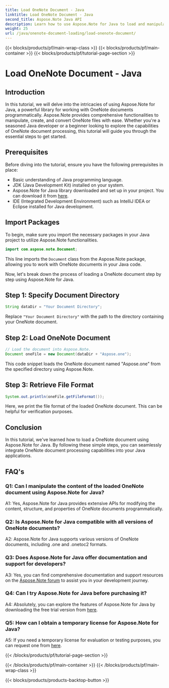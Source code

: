 ```yaml
---
title: Load OneNote Document - Java
linktitle: Load OneNote Document - Java
second_title: Aspose.Note Java API
description: Learn how to use Aspose.Note for Java to load and manipulate OneNote documents effortlessly. Comprehensive tutorial for Java developers.
weight: 25
url: /java/onenote-document-loading/load-onenote-document/
---
```


{{< blocks/products/pf/main-wrap-class >}}
{{< blocks/products/pf/main-container >}}
{{< blocks/products/pf/tutorial-page-section >}}

# Load OneNote Document - Java

## Introduction

In this tutorial, we will delve into the intricacies of using Aspose.Note for Java, a powerful library for working with OneNote documents programmatically. Aspose.Note provides comprehensive functionalities to manipulate, create, and convert OneNote files with ease. Whether you're a seasoned Java developer or a beginner looking to explore the capabilities of OneNote document processing, this tutorial will guide you through the essential steps to get started.

## Prerequisites

Before diving into the tutorial, ensure you have the following prerequisites in place:

- Basic understanding of Java programming language.
- JDK (Java Development Kit) installed on your system.
- Aspose.Note for Java library downloaded and set up in your project. You can download it from [here](https://releases.aspose.com/note/java/).
- IDE (Integrated Development Environment) such as IntelliJ IDEA or Eclipse installed for Java development.

## Import Packages

To begin, make sure you import the necessary packages in your Java project to utilize Aspose.Note functionalities.

```java
import com.aspose.note.Document;
```

This line imports the `Document` class from the Aspose.Note package, allowing you to work with OneNote documents in your Java code.

Now, let's break down the process of loading a OneNote document step by step using Aspose.Note for Java.

## Step 1: Specify Document Directory

```java
String dataDir = "Your Document Directory";
```

Replace `"Your Document Directory"` with the path to the directory containing your OneNote document.

## Step 2: Load OneNote Document

```java
// Load the document into Aspose.Note.
Document oneFile = new Document(dataDir + "Aspose.one");
```

This code snippet loads the OneNote document named "Aspose.one" from the specified directory using Aspose.Note.

## Step 3: Retrieve File Format

```java
System.out.println(oneFile.getFileFormat());
```

Here, we print the file format of the loaded OneNote document. This can be helpful for verification purposes.

## Conclusion

In this tutorial, we've learned how to load a OneNote document using Aspose.Note for Java. By following these simple steps, you can seamlessly integrate OneNote document processing capabilities into your Java applications.

## FAQ's

### Q1: Can I manipulate the content of the loaded OneNote document using Aspose.Note for Java?

A1: Yes, Aspose.Note for Java provides extensive APIs for modifying the content, structure, and properties of OneNote documents programmatically.

### Q2: Is Aspose.Note for Java compatible with all versions of OneNote documents?

A2: Aspose.Note for Java supports various versions of OneNote documents, including .one and .onetoc2 formats.

### Q3: Does Aspose.Note for Java offer documentation and support for developers?

A3: Yes, you can find comprehensive documentation and support resources on the [Aspose.Note forum](https://forum.aspose.com/c/note/28) to assist you in your development journey.

### Q4: Can I try Aspose.Note for Java before purchasing it?

A4: Absolutely, you can explore the features of Aspose.Note for Java by downloading the free trial version from [here](https://releases.aspose.com/).

### Q5: How can I obtain a temporary license for Aspose.Note for Java?

A5: If you need a temporary license for evaluation or testing purposes, you can request one from [here](https://purchase.aspose.com/temporary-license/).


{{< /blocks/products/pf/tutorial-page-section >}}

{{< /blocks/products/pf/main-container >}}
{{< /blocks/products/pf/main-wrap-class >}}

{{< blocks/products/products-backtop-button >}}
